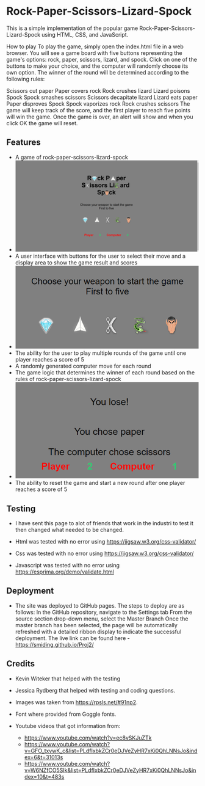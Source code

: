 # Rock-Paper-Scissors-Lizard-Spock
This is a simple implementation of the popular game Rock-Paper-Scissors-Lizard-Spock using HTML, CSS, and JavaScript.

How to play
To play the game, simply open the index.html file in a web browser. 
You will see a game board with five buttons representing the game's options: rock, paper, scissors, lizard, and spock. 
Click on one of the buttons to make your choice, and the computer will randomly choose its own option. 
The winner of the round will be determined according to the following rules:

Scissors cut paper
Paper covers rock
Rock crushes lizard
Lizard poisons Spock
Spock smashes scissors
Scissors decapitate lizard
Lizard eats paper
Paper disproves Spock
Spock vaporizes rock
Rock crushes scissors
The game will keep track of the score, and the first player to reach five points will win the game. 
Once the game is over, an alert will show and when you click OK the game will reset.


## Features

- A game of rock-paper-scissors-lizard-spock
- ![My Image](assets/images/the-game.png)
- A user interface with buttons for the user to select their move and a display area to show the game result and scores
- ![My Image](assets/images/chose-wepon.png)
- The ability for the user to play multiple rounds of the game until one player reaches a score of 5
- A randomly generated computer move for each round
- The game logic that determines the winner of each round based on the rules of rock-paper-scissors-lizard-spock
- ![My Image](assets/images/game-info.png)
- The ability to reset the game and start a new round after one player reaches a score of 5


## Testing

- I have sent this page to alot of friends that work in the industri to test it then 
  changed what needed to be changed.

- Html was tested with no error using https://jigsaw.w3.org/css-validator/

- Css was tested with no error using https://jigsaw.w3.org/css-validator/

- Javascript was tested with no error using https://esprima.org/demo/validate.html


## Deployment

- The site was deployed to GitHub pages. 
  The steps to deploy are as follows:
  In the GitHub repository, navigate to the Settings tab
  From the source section drop-down menu, select the Master Branch
  Once the master branch has been selected, the page will be automatically 
  refreshed with  a detailed ribbon display to indicate the successful deployment.
  The live link can be found here - 
  https://smiding.github.io/Proj2/

## Credits

- Kevin Witeker that helped with the testing
- Jessica Rydberg that helped with testing and coding questions.

- Images was taken from https://rpsls.net/#91np2.

 - Font where provided from Goggle fonts.

- Youtube videos that got information from:
  - https://www.youtube.com/watch?v=ec8vSKJuZTk
  - https://www.youtube.com/watch?v=GFO_txvwK_c&list=PLdfIxbkZCr0eDJVeZyHR7xKi0QhLNNsJo&index=6&t=31013s
  - https://www.youtube.com/watch?v=W6NZfCO5SIk&list=PLdfIxbkZCr0eDJVeZyHR7xKi0QhLNNsJo&index=10&t=483s